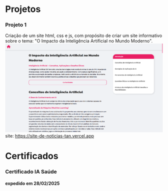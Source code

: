 # Projetos
### Projeto 1
Criação de um site html, css e js, com propósito de criar um site informativo sobre o tema: "O Impacto da Inteligência Artificial no Mundo Moderno".<br>
<img src="https://raw.githubusercontent.com/mkrosz/mkrosz/main/imgs/pagina_de_noticias.png" width="550"><br>
site: https://site-de-noticias-tan.vercel.app

# Certificados

### Certificado IA Saúde
#### expedido em 28/02/2025
